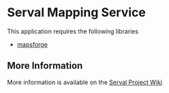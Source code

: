 Serval Mapping Service
==========================

This application requires the following libraries

 * [mapsforge](http://code.google.com/p/mapsforge/)

More Information
----------------

More information is available on the [Serval Project Wiki](http://developer.servalproject.org/twiki/)